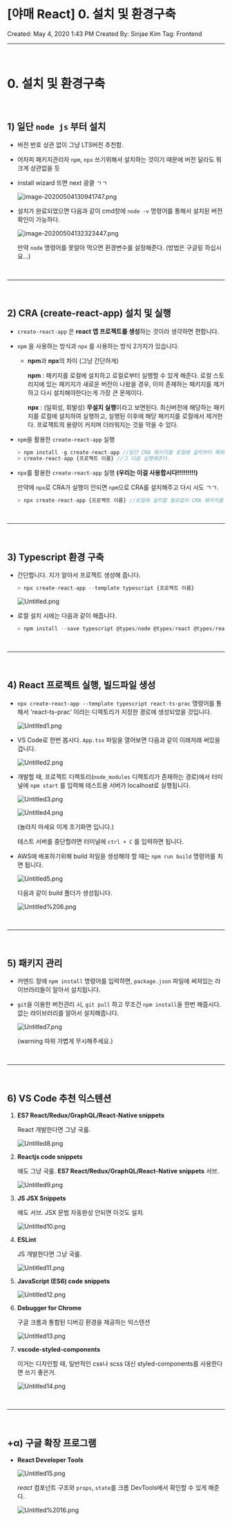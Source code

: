 # [야매 React] 0. 설치 및 환경구축

Created: May 4, 2020 1:43 PM
Created By: Sinjae Kim
Tag: Frontend

---

<br/>

# **0. 설치 및 환경구축**

<br/>

## **1) 일단 `node js` 부터 설치**

- 버전 번호 상관 없이 그냥 LTS버전 추천함.

- 어차피 패키지관리자 `npm`, `npx` 쓰기위해서 설치하는 것이기 때문에 버전 달라도 뭐 크게 상관없을 듯

- install wizard 뜨면 next 광클 ㄱㄱ

    ![image-20200504130941747.png](readme_img/image-20200504130941747.png)

- 설치가 완료되었으면 다음과 같이 cmd창에 `node -v` 명령어를 통해서 설치된 버전확인이 가능하다.

    ![image-20200504132323447.png](readme_img/image-20200504132323447.png)

    만약 `node` 명령어를 못알아 먹으면 환경변수를 설정해준다. (방법은 구글링 하십시요...)

<br/>

---

<br/>

## 2) CRA (create-react-app) 설치 및 실행

- `create-react-app` 은 **react 앱 프로젝트를 생성**하는 것이라 생각하면 편합니다.
- `npm` 을 사용하는 방식과 `npx` 를 사용하는 방식 2가지가 있습니다.
    - **npm**과 **npx**의 차이 (그냥 간단하게)

        **npm** : 패키지를 로컬에 설치하고 로컬로부터 실행할 수 있게 해준다. 로컬 스토리지에 있는 패키지가 새로운 버전이 나왔을 경우, 이미 존재하는 패키지를 제거하고 다시 설치해야한다는게 가장 큰 문제이다.

        **npx** : (일회성, 휘발성) **무설치 실행**이라고 보면된다. 최신버전에 해당하는 패키지를 로컬에 설치하여 실행하고, 실행된 이후에 해당 패키지를 로컬에서 제거한다. 프로젝트의 용량이 커지며 더러워지는 것을 막을 수 있다.

- `npm`을 활용한 `create-react-app` 실행

    ```jsx
    > npm install -g create-react-app //일단 CRA 패키지를 로컬에 설치부터 해줘야한다.
    > create-react-app {프로젝트 이름} //그 다음 실행해준다.
    ```

- `npx`를 활용한 `create-react-app` 실행 **(우리는 이걸 사용합시다!!!!!!!!!)**

    만약에 `npx`로 CRA가 실행이 안되면 `npm`으로 CRA를 설치해주고 다시 시도 ㄱㄱ.

    ```jsx
    > npx create-react-app {프로젝트 이름} //로컬에 설치할 필요없이 CRA 패키지를 일회성으로 사용.
    ```

<br/>

---

<br/>

## 3) Typescript 환경 구축

- 간단합니다. 지가 알아서 프로젝트 생성해 줍니다.

    ```jsx
    > npx create-react-app --template typescript {프로젝트 이름}
    ```
    
    ![Untitled.png](readme_img/Untitled.png)

- 로컬 설치 시에는 다음과 같이 해줍니다.

    ```jsx
    > npm install --save typescript @types/node @types/react @types/react-dom @types/jest
    ```

<br/>

---

<br/>

## 4) React 프로젝트 실행, 빌드파일 생성

- `npx create-react-app --template typescript react-ts-prac` 명령어를 통해서 'react-ts-prac' 이라는 디렉토리가 지정한 경로에 생성되었을 것입니다.
  
  ![Untitled1.png](readme_img/Untitled1.png)

- VS Code로 한번 봅시다. `App.tsx` 파일을 열어보면 다음과 같이 이래저래 써있을 겁니다.

  ![Untitled2.png](readme_img/Untitled2.png)
  
- 개발할 때, 프로젝트 디렉토리(`node_modules` 디렉토리가 존재하는 경로)에서 터미널에 `npm start` 를 입력해 테스트용 서버가 localhost로 실행됩니다.

  ![Untitled3.png](readme_img/Untitled3.png)
  
  ![Untitled4.png](readme_img/Untitled4.png)
  
  (놀라지 마세요 이게 초기화면 입니다.) 
  
  테스트 서버를 중단할려면 터미널에 `ctrl + C` 를 입력하면 됩니다.

- AWS에 배포하기위해 build 파일을 생성해야 할 때는 `npm run build` 명령어를 치면 됩니다.

  ![Untitled5.png](readme_img/Untitled5.png)
  
  
  다음과 같이 build 폴더가 생성됩니다.
  
  ![Untitled%206.png](readme_img/Untitled6.png)

<br/>

---

<br/>

## 5) 패키지 관리

- 커맨드 창에 `npm install`  명령어를 입력하면,
  `package.json` 파일에 써져있는 라이브러리들이 알아서 설치됩니다.

- `git`을 이용한 버전관리 시, `git pull` 하고 무조건 `npm install`을 한번 해줍시다. 
없는 라이브러리를 알아서 설치해줍니다.

  ![Untitled7.png](readme_img/Untitled7.png)

  (warning 따위 가볍게 무시해주세요.)

<br/>

---

<br/>

## 6) VS Code 추천 익스텐션

1. **ES7 React/Redux/GraphQL/React-Native snippets**

    React 개발한다면 그냥 국룰.

    ![Untitled8.png](readme_img/Untitled8.png)

2. **Reactjs code snippets**

    얘도 그냥 국룰. **ES7 React/Redux/GraphQL/React-Native snippets** 서브.

    ![Untitled9.png](readme_img/Untitled9.png)

3. **JS JSX Snippets**

    얘도 서브. JSX 문법 자동완성 안되면 이것도 설치.

    ![Untitled10.png](readme_img/Untitled10.png)

4. **ESLint**

    JS 개발한다면 그냥 국룰.

    ![Untitled11.png](readme_img/Untitled11.png)
    
5. **JavaScript (ES6) code snippets**

    ![Untitled12.png](readme_img/Untitled12.png)

6. **Debugger for Chrome**

    구글 크롬과 통합된 디버깅 환경을 제공하는 익스텐션

    ![Untitled13.png](readme_img/Untitled13.png)

7. **vscode-styled-components**

    이거는 디자인할 때, 일반적인 css나 scss 대신 styled-components를 사용한다면 쓰기 좋은거.

    ![Untitled14.png](readme_img/Untitled14.png)

<br/>

---

<br/>

## +α) 구글 확장 프로그램

- **React Developer Tools**

    ![Untitled15.png](readme_img/Untitled15.png)
    
    *react* 컴포넌트 구조와 `props`, `state`를 크롬 DevTools에서 확인할 수 있게 해준다.
    
    ![Untitled%2016.png](readme_img/Untitled16.png)
